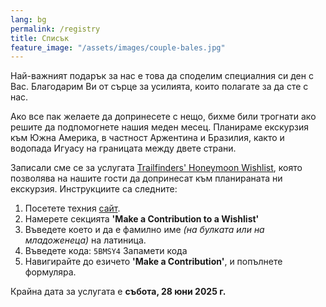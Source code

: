 ```yaml
---
lang: bg
permalink: /registry
title: Списък
feature_image: "/assets/images/couple-bales.jpg"
---
```

Най-важният подарък за нас е това да споделим специалния си ден с Вас. Благодарим Ви от
сърце за усилията, които полагате за да сте с нас.

Ако все пак желаете да допринесете с нещо, бихме били трогнати ако решите да подпомогнете
нашия меден месец. Планираме екскурзия към Южна Америка, в частност Аржентина и Бразилия,
както и водопада Игуасу на границата между двете страни.

Записали сме се за услугата
[Trailfinders' Honeymoon Wishlist](https://trailfinders.com/wishlist), която позволява
на нашите гости да допринесат към планираната ни екскурзия. Инструкциите са следните:

1. Посетете техния [сайт](https://trailfinders.com/wishlist).
2. Намерете секцията **'Make a Contribution to a Wishlist'**
3. Въведете което и да е фамилно име _(на булката или на младоженеца)_ на латиница.
4. Въведете кода: <span class="copiable">`5BMSY4`</span>
   <a class="button copy-code-button" style="padding-top: 0; padding-bottom: 0; margin: 0;">
   Запамети кода</a>
5. Навигирайте до езичето **'Make a Contribution'**, и попълнете формуляра.

Крайна дата за услугата е **събота, 28 юни 2025 г.**

<script src="/assets/scripts/copyToClipboard.js"></script>
